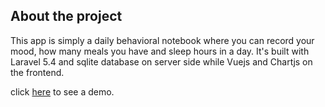## About the project

This app is simply a daily behavioral notebook where you can record your mood, how many meals you have and sleep hours in a day. It's built with Laravel 5.4 and sqlite database on server side while Vuejs and Chartjs on the frontend.

click <a href="http://138.197.45.42/">here</a> to see a demo.
